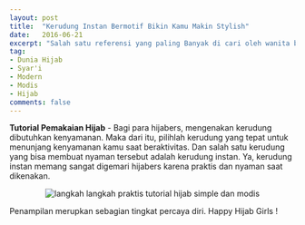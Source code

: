 ```yaml
---
layout: post
title:  "Kerudung Instan Bermotif Bikin Kamu Makin Stylish"
date:   2016-06-21
excerpt: "Salah satu referensi yang paling Banyak di cari oleh wanita berhijab."
tag:
- Dunia Hijab
- Syar'i
- Modern
- Modis
- Hijab
comments: false
---
```


<b>Tutorial Pemakaian Hijab</b> - Bagi para hijabers, mengenakan kerudung dibutuhkan kenyamanan. Maka dari itu, pilihlah kerudung yang tepat untuk menunjang kenyamanan kamu saat beraktivitas. Dan salah satu kerudung yang bisa membuat nyaman tersebut adalah kerudung instan. Ya, kerudung instan memang sangat digemari hijabers karena praktis dan nyaman saat dikenakan.

<center><img alt="langkah langkah praktis tutorial hijab simple dan modis" border="0"
src="http://www.grosirhijabstyle.com/wp-content/uploads/2014/11/Jilbab-dan-Kerudung-Indonesia-Yang-Inovatif-dan-Kreatif.jpg "title="" /></center>


Penampilan merupkan sebagian tingkat percaya diri. Happy Hijab Girls !
